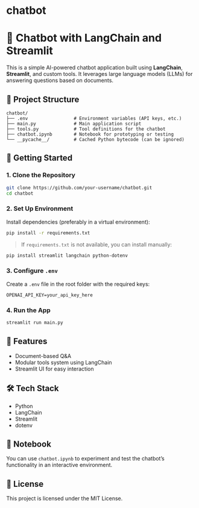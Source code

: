 # chatbot
# 🧠 Chatbot with LangChain and Streamlit

This is a simple AI-powered chatbot application built using **LangChain**, **Streamlit**, and custom tools. It leverages large language models (LLMs) for answering questions based on documents.

## 📁 Project Structure

```
chatbot/
├── .env                 # Environment variables (API keys, etc.)
├── main.py              # Main application script
├── tools.py             # Tool definitions for the chatbot
├── chatbot.ipynb        # Notebook for prototyping or testing
└── __pycache__/         # Cached Python bytecode (can be ignored)
```

## 🚀 Getting Started

### 1. Clone the Repository

```bash
git clone https://github.com/your-username/chatbot.git
cd chatbot
```

### 2. Set Up Environment

Install dependencies (preferably in a virtual environment):

```bash
pip install -r requirements.txt
```

> If `requirements.txt` is not available, you can install manually:
```bash
pip install streamlit langchain python-dotenv
```

### 3. Configure `.env`

Create a `.env` file in the root folder with the required keys:

```
OPENAI_API_KEY=your_api_key_here
```

### 4. Run the App

```bash
streamlit run main.py
```

## 📒 Features

- Document-based Q&A
- Modular tools system using LangChain
- Streamlit UI for easy interaction

## 🛠️ Tech Stack

- Python
- LangChain
- Streamlit
- dotenv

## 🧪 Notebook

You can use `chatbot.ipynb` to experiment and test the chatbot’s functionality in an interactive environment.

## 📄 License

This project is licensed under the MIT License.
